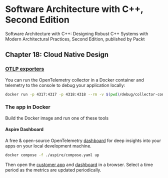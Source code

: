 # Software Architecture with C++, Second Edition

Software Architecture with C++: Designing Robust C++ Systems with Modern Architectural Practices, Second Edition, published by Packt

## Chapter 18: Cloud Native Design

### [OTLP exporters](https://opentelemetry.io/docs/languages/cpp/exporters/)

You can run the OpenTelemetry collector in a Docker container and telemetry to the console to debug your application locally:

```bash
docker run -p 4317:4317 -p 4318:4318 --rm -v $(pwd)/debug/collector-config.yaml:/etc/otelcol/config.yaml otel/opentelemetry-collector
```

### The app in Docker

Build the Docker image and run one of these tools

#### Aspire Dashboard

A free & open-source OpenTelemetry [dashboard](https://aspiredashboard.com/) for deep insights into your apps on your local development machine.

```bash
docker compose -f ./aspire/compose.yaml up
```

Then open the [customer app](http://localhost:8080/customer/v1?name=anonymous) and [dashboard](http://localhost:18888/) in a browser.
Select a time period as the metrics are updated periodically.
